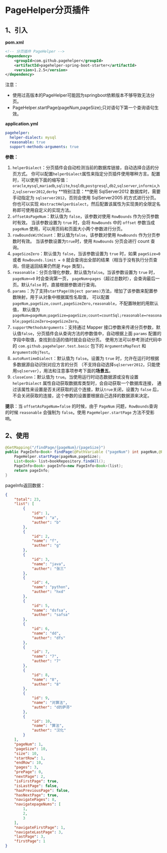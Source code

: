 # PageHelper分页插件

## 1、引入

**pom.xml**

```xml
<!-- 分页插件 PageHelper -->
<dependency>
    <groupId>com.github.pagehelper</groupId>
    <artifactId>pagehelper-spring-boot-starter</artifactId>
    <version>1.2.5</version>
</dependency>
```

注意：

- 使用过高版本的PageHelper可能因为springboot依赖版本不够导致无法分页。
- PageHelper.startPage(pageNum,pageSize);只对语句下第一个查询语句生效。

**application.yml**

```yml
pagehelper:
  helper-dialect: mysql
  reasonable: true
  support-methods-arguments: true
```

**参数：**

1. `helperDialect`：分页插件会自动检测当前的数据库链接，自动选择合适的分页方式。 你可以配置`helperDialect`属性来指定分页插件使用哪种方言。配置时，可以使用下面的缩写值：
   `oracle`,`mysql`,`mariadb`,`sqlite`,`hsqldb`,`postgresql`,`db2`,`sqlserver`,`informix`,`h2`,`sqlserver2012`,`derby`
   **特别注意：**使用 SqlServer2012 数据库时，需要手动指定为 `sqlserver2012`，否则会使用 SqlServer2005 的方式进行分页。
   你也可以实现 `AbstractHelperDialect`，然后配置该属性为实现类的全限定名称即可使用自定义的实现方法。
2. `offsetAsPageNum`：默认值为 `false`，该参数对使用 `RowBounds` 作为分页参数时有效。 当该参数设置为 `true` 时，会将 `RowBounds` 中的 `offset` 参数当成 `pageNum` 使用，可以用页码和页面大小两个参数进行分页。
3. `rowBoundsWithCount`：默认值为`false`，该参数对使用 `RowBounds` 作为分页参数时有效。 当该参数设置为`true`时，使用 `RowBounds` 分页会进行 count 查询。
4. `pageSizeZero`：默认值为 `false`，当该参数设置为 `true` 时，如果 `pageSize=0` 或者 `RowBounds.limit = 0` 就会查询出全部的结果（相当于没有执行分页查询，但是返回结果仍然是 `Page` 类型）。
5. `reasonable`：分页合理化参数，默认值为`false`。当该参数设置为 `true` 时，`pageNum<=0` 时会查询第一页， `pageNum>pages`（超过总数时），会查询最后一页。默认`false` 时，直接根据参数进行查询。
6. `params`：为了支持`startPage(Object params)`方法，增加了该参数来配置参数映射，用于从对象中根据属性名取值， 可以配置 `pageNum,pageSize,count,pageSizeZero,reasonable`，不配置映射的用默认值， 默认值为`pageNum=pageNum;pageSize=pageSize;count=countSql;reasonable=reasonable;pageSizeZero=pageSizeZero`。
7. `supportMethodsArguments`：支持通过 Mapper 接口参数来传递分页参数，默认值`false`，分页插件会从查询方法的参数值中，自动根据上面 `params` 配置的字段中取值，查找到合适的值时就会自动分页。 使用方法可以参考测试代码中的 `com.github.pagehelper.test.basic` 包下的 `ArgumentsMapTest` 和 `ArgumentsObjTest`。
8. `autoRuntimeDialect`：默认值为 `false`。设置为 `true` 时，允许在运行时根据多数据源自动识别对应方言的分页 （不支持自动选择`sqlserver2012`，只能使用`sqlserver`），用法和注意事项参考下面的**场景五**。
9. `closeConn`：默认值为 `true`。当使用运行时动态数据源或没有设置 `helperDialect` 属性自动获取数据库类型时，会自动获取一个数据库连接， 通过该属性来设置是否关闭获取的这个连接，默认`true`关闭，设置为 `false` 后，不会关闭获取的连接，这个参数的设置要根据自己选择的数据源来决定。

**提示**：当 `offsetAsPageNum=false` 的时候，由于 `PageNum` 问题，`RowBounds`查询的时候 `reasonable` 会强制为 `false`。使用 `PageHelper.startPage` 方法不受影响。

## 2、使用

```java
@GetMapping("/findPage/{pageNum}/{pageSize}")
public PageInfo<Book> findPage(@PathVariable ("pageNum") int pageNum,@PathVariable("pageSize") int pageSize){
    PageHelper.startPage(pageNum,pageSize);
    List<Book> list=bookRepository.findAll();
    PageInfo<Book> pageInfo=new PageInfo<Book>(list);
    return pageInfo;
}
```

pageInfo返回数据：

```json
{
    "total": 23,
    "list": [
        {
            "id": 1,
            "name": "a",
            "auther": "b"
        },
        {
            "id": 2,
            "name": "f",
            "auther": "g"
        },
        {
            "id": 3,
            "name": "java",
            "auther": "张三"
        },
        {
            "id": 4,
            "name": "python",
            "auther": "hxd"
        },
        {
            "id": 5,
            "name": "dsfsa",
            "auther": "safsa"
        },
        {
            "id": 6,
            "name": "dd",
            "auther": "dfs"
        },
        {
            "id": 7,
            "name": "7",
            "auther": "7"
        },
        {
            "id": 8,
            "name": "8",
            "auther": "8"
        },
        {
            "id": 9,
            "name": "对算法",
            "auther": "d的萨芬"
        },
        {
            "id": 10,
            "name": "算法",
            "auther": "汉化"
        }
    ],
    "pageNum": 1,
    "pageSize": 10,
    "size": 10,
    "startRow": 1,
    "endRow": 10,
    "pages": 3,
    "prePage": 0,
    "nextPage": 2,
    "isFirstPage": true,
    "isLastPage": false,
    "hasPreviousPage": false,
    "hasNextPage": true,
    "navigatePages": 8,
    "navigatepageNums": [
        1,
        2,
        3
    ],
    "navigateFirstPage": 1,
    "navigateLastPage": 3,
    "lastPage": 3,
    "firstPage": 1
}
```

